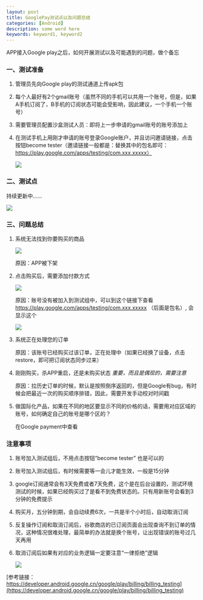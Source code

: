 ```yaml
---
layout: post
title: GooglePay测试点以及问题总结
categories: [Android]
description: some word here
keywords: keyword1, keyword2
---
```


APP接入Google play之后，如何开展测试以及可能遇到的问题，做个备忘

### 一、测试准备

1. 管理员先向Google play的测试通道上传apk包
2. 每个人最好有2个gmail账号（虽然不同的手机可以共用一个账号，但是，如果A手机订阅了，B手机的订阅状态可能会受影响，因此建议，一个手机一个账号）
3. 需要管理员配置沙盒测试人员：即将上一步申请的gmail账号的账号添加上
4. 在测试手机上用刚才申请的账号登录Google账户，并且访问邀请链接，点击按钮become tester（邀请链接一般都是：替换其中的包名即可： https://play.google.com/apps/testing/com.xxx.xxxxx）

    ![](/images/2020-03-27-1-1.png)


### 二、测试点

持续更新中……

   ![](/images/2020-03-27-1.png)

### 三、问题总结

1. 系统无法找到你要购买的商品

   ![](/images/2020-03-27-2.png)

    原因：APP被下架

2. 点击购买后，需要添加付款方式

    ![](/images/2020-03-27-3.png)

   原因：账号没有被加入到测试组中，可以到这个链接下查看 https://play.google.com/apps/testing/com.xxx.xxxxx （后面是包名）, 会显示这个
    
    ![](/images/2020-03-27-4.png)

3. 系统正在处理您的订单

    原因：该账号已经购买过该订单，正在处理中（如果已经换了设备，点击restore，即可把订阅状态同步过来）

4. 刚刚购买，杀APP重启，还是未购买状态 *重要，而且是偶现的，需要注意*

    原因：拉历史订单的时候，默认是按照倒序返回的，但是Google有bug，有时候会把最近一次的购买顺序排错，因此，需要开发手动校对时间戳

5. 做国际化产品，如果在不同的地区要显示不同的价格的话，需要用对应区域的账号，如何确定自己的账号是哪个区的？

    在Google payment中查看

### 注意事项

1. 账号加入测试组后，不用点击按钮“become tester” 也是可以的

2. 账号加入测试组后，有时候需要等一会儿才能生效，一般是15分钟

3. google订阅通常会有3天免费或者7天免费，这个是在后台设置的，测试环境测试的时候，如果已经购买过了是看不到免费状态的。只有用新账号会看到3分钟的免费提示

4. 购买月，五分钟到期，会自动续费6次，一共是半个小时后，自动取消订阅

5. 反复操作订阅和取消订阅后，谷歌商店的已订阅页面会出现查询不到订单的情况，这种情况很难处理，最简单的办法就是换个账号，让出现错误的账号过几天再用

6. 取消订阅后如果有对应的业务逻辑一定要注意“一律拒绝”逻辑

   ![](/images/2020-03-27-5.png)



[参考链接：https://developer.android.google.cn/google/play/billing/billing_testing](https://developer.android.google.cn/google/play/billing/billing_testing)

